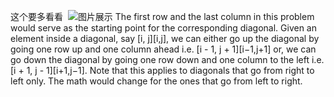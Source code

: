 这个要多看看
​
![图片展示](https://leetcode.com/problems/diagonal-traverse/Figures/498/img1.png://)
The first row and the last column in this problem would serve as the starting point for the corresponding diagonal. Given an element inside a diagonal, say [i, j][i,j], we can either go up the diagonal by going one row up and one column ahead i.e. [i - 1, j + 1][i−1,j+1] or, we can go down the diagonal by going one row down and one column to the left i.e. [i + 1, j - 1][i+1,j−1]. Note that this applies to diagonals that go from right to left only. The math would change for the ones that go from left to right.
